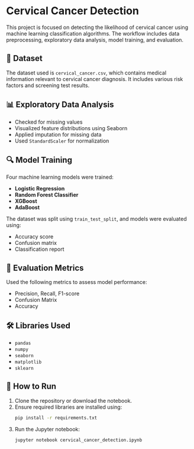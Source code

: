 # Cervical Cancer Detection

This project is focused on detecting the likelihood of cervical cancer using machine learning classification algorithms. The workflow includes data preprocessing, exploratory data analysis, model training, and evaluation.

## 📁 Dataset
The dataset used is `cervical_cancer.csv`, which contains medical information relevant to cervical cancer diagnosis. It includes various risk factors and screening test results.

## 📊 Exploratory Data Analysis
- Checked for missing values
- Visualized feature distributions using Seaborn
- Applied imputation for missing data
- Used `StandardScaler` for normalization

## 🔍 Model Training
Four machine learning models were trained:
- **Logistic Regression**
- **Random Forest Classifier**
- **XGBoost**
- **AdaBoost**

The dataset was split using `train_test_split`, and models were evaluated using:
- Accuracy score
- Confusion matrix
- Classification report

## 🧪 Evaluation Metrics
Used the following metrics to assess model performance:
- Precision, Recall, F1-score
- Confusion Matrix
- Accuracy

## 🛠️ Libraries Used
- `pandas`
- `numpy`
- `seaborn`
- `matplotlib`
- `sklearn`

## 📌 How to Run
1. Clone the repository or download the notebook.
2. Ensure required libraries are installed using:
    ```bash
    pip install -r requirements.txt
    ```
3. Run the Jupyter notebook:
    ```bash
    jupyter notebook cervical_cancer_detection.ipynb
    ```
